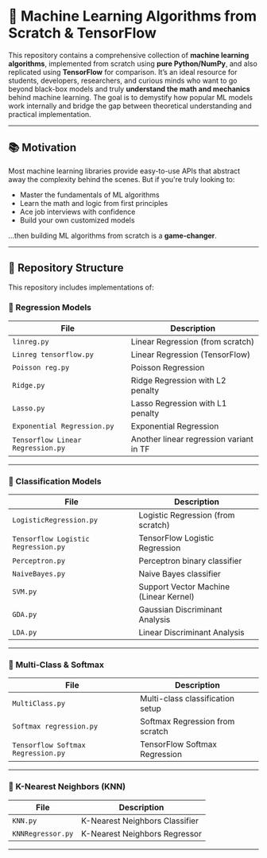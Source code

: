 # 🧠 Machine Learning Algorithms from Scratch & TensorFlow

This repository contains a comprehensive collection of **machine learning algorithms**, implemented from scratch using **pure Python/NumPy**, and also replicated using **TensorFlow** for comparison. It’s an ideal resource for students, developers, researchers, and curious minds who want to go beyond black-box models and truly **understand the math and mechanics** behind machine learning. The goal is to demystify how popular ML models work internally and bridge the gap between theoretical understanding and practical implementation.

---

## 📚 Motivation

Most machine learning libraries provide easy-to-use APIs that abstract away the complexity behind the scenes. But if you're truly looking to:

- Master the fundamentals of ML algorithms
- Learn the math and logic from first principles
- Ace job interviews with confidence
- Build your own customized models

...then building ML algorithms from scratch is a **game-changer**.

---

## 📁 Repository Structure

This repository includes implementations of:

### 🔹 Regression Models
| File                       | Description |
|----------------------------|-------------|
| `linreg.py`                | Linear Regression (from scratch) |
| `Linreg tensorflow.py`     | Linear Regression (TensorFlow) |
| `Poisson reg.py`           | Poisson Regression |
| `Ridge.py`                 | Ridge Regression with L2 penalty |
| `Lasso.py`                 | Lasso Regression with L1 penalty |
| `Exponential Regression.py`| Exponential Regression |
| `Tensorflow Linear Regression.py` | Another linear regression variant in TF |

---

### 🔹 Classification Models
| File                           | Description |
|--------------------------------|-------------|
| `LogisticRegression.py`        | Logistic Regression (from scratch) |
| `Tensorflow Logistic Regression.py` | TensorFlow Logistic Regression |
| `Perceptron.py`                | Perceptron binary classifier |
| `NaiveBayes.py`                | Naive Bayes classifier |
| `SVM.py`                       | Support Vector Machine (Linear Kernel) |
| `GDA.py`                       | Gaussian Discriminant Analysis |
| `LDA.py`                       | Linear Discriminant Analysis |

---

### 🔹 Multi-Class & Softmax
| File                                  | Description |
|---------------------------------------|-------------|
| `MultiClass.py`                       | Multi-class classification setup |
| `Softmax regression.py`               | Softmax Regression from scratch |
| `Tensorflow Softmax Regression.py`    | TensorFlow Softmax Regression |

---

### 🔹 K-Nearest Neighbors (KNN)
| File             | Description |
|------------------|-------------|
| `KNN.py`         | K-Nearest Neighbors Classifier |
| `KNNRegressor.py`| K-Nearest Neighbors Regressor |

---

